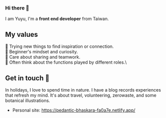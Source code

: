 ### Hi there 👋
I am Yuyu, I'm a **front end developer** from Taiwan.

## My values
  🎊 Trying new things to find inspiration or connection.\
  🙈 Beginner's mindset and curiosity.\
  👯 Care about sharing and teamwork.\
  👀 Often think about the functions played by different roles.\
  
## Get in touch 🌱
  In holidays, I love to spend time in nature. I have a blog records experiences that refresh my mind.
  It's about travel, volunteering, zerowaste, and some botanical illustrations.
  * Personal site: https://pedantic-bhaskara-fa0a7e.netlify.app/

<!--
**yuyuchi/yuyuchi** is a ✨ _special_ ✨ repository because its `README.md` (this file) appears on your GitHub profile.

Here are some ideas to get you started:

- 🔭 I’m currently working on ...
- 🌱 I’m currently learning ...
- 👯 I’m looking to collaborate on ...
- 🤔 I’m looking for help with ...
- 💬 Ask me about ...
- 📫 How to reach me: ...
- 😄 Pronouns: ...
- ⚡ Fun fact: ...
-->
